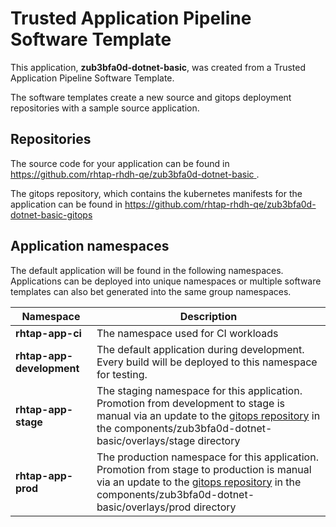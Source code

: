 # Trusted Application Pipeline Software Template

This application, **zub3bfa0d-dotnet-basic**, was created from a Trusted Application Pipeline Software Template.

The software templates create a new source and gitops deployment repositories with a sample source application. 

## Repositories

The source code for your application can be found in [https://github.com/rhtap-rhdh-qe/zub3bfa0d-dotnet-basic ](https://github.com/rhtap-rhdh-qe/zub3bfa0d-dotnet-basic ).
 
The gitops repository, which contains the kubernetes manifests for the application can be found in 
[https://github.com/rhtap-rhdh-qe/zub3bfa0d-dotnet-basic-gitops ](https://github.com/rhtap-rhdh-qe/zub3bfa0d-dotnet-basic-gitops ) 

## Application namespaces 

The default application will be found in the following namespaces. Applications can be deployed into unique namespaces or multiple software templates can also bet generated into the same group namespaces.  

|  Namespace   |  Description   |  
| -------- | -------- |
| **rhtap-app-ci** | The namespace used for CI workloads |
| **rhtap-app-development** | The default application during development. Every build will be deployed to this namespace for testing. |
| **rhtap-app-stage** | The staging namespace for this application. Promotion from development to stage is manual via an update to the [gitops repository](https://github.com/rhtap-rhdh-qe/zub3bfa0d-dotnet-basic-gitops ) in the components/zub3bfa0d-dotnet-basic/overlays/stage directory |
| **rhtap-app-prod** | The production namespace for this application. Promotion from stage to production is manual via an update to the [gitops repository](https://github.com/rhtap-rhdh-qe/zub3bfa0d-dotnet-basic-gitops ) in the components/zub3bfa0d-dotnet-basic/overlays/prod directory |